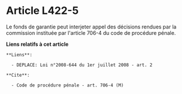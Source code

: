 # Article L422-5

Le fonds de garantie peut interjeter appel des décisions rendues par la commission instituée par l'article 706-4 du code de
procédure pénale.

**Liens relatifs à cet article**

	**Liens**:

	  - DEPLACE: Loi n°2008-644 du 1er juillet 2008 - art. 2

	**Cite**:

	  - Code de procédure pénale - art. 706-4 (M)

